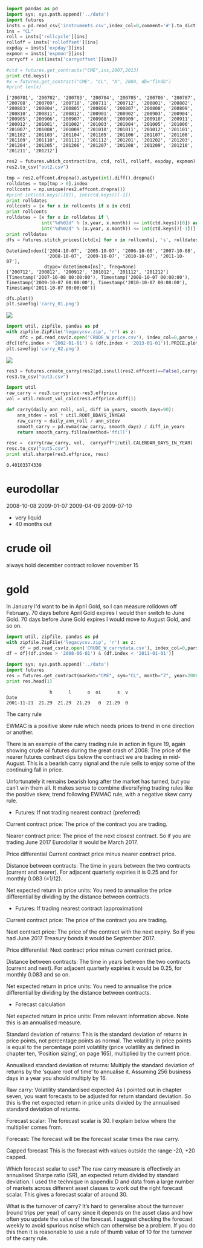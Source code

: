 
```python
import pandas as pd
import sys; sys.path.append('../data')
import futures    
insts = pd.read_csv('instruments.csv',index_col=0,comment='#').to_dict()
ins = "CL"
roll = insts['rollcycle'][ins]
rolloff = insts['rolloffset'][ins]
expday = insts['expday'][ins]
expmon = insts['expmon'][ins]
carryoff = int(insts['carryoffset'][ins])
```

```python
#ctd = futures.get_contracts("CME",ins,2007,2013)
print ctd.keys()
#x = futures.get_contract("CME", "CL", "X", 2004, db="findb")
#print len(x)
```

```text
['200701', '200702', '200703', '200704', '200705', '200706', '200707', '200708', '200709', '200710', '200711', '200712', '200801', '200802', '200803', '200804', '200805', '200806', '200807', '200808', '200809', '200810', '200811', '200812', '200901', '200902', '200903', '200904', '200905', '200906', '200907', '200908', '200909', '200910', '200911', '200912', '201001', '201002', '201003', '201004', '201005', '201006', '201007', '201008', '201009', '201010', '201011', '201012', '201101', '201102', '201103', '201104', '201105', '201106', '201107', '201108', '201109', '201110', '201111', '201112', '201201', '201202', '201203', '201204', '201205', '201206', '201207', '201208', '201209', '201210', '201211', '201212']
```


```python
res2 = futures.which_contract(ins, ctd, roll, rolloff, expday, expmon)
res2.to_csv("out2.csv")
```

```python
tmp = res2.effcont.dropna().astype(int).diff().dropna()
rolldates = tmp[tmp > 0].index
rollconts = np.unique(res2.effcont.dropna())
#print int(ctd.keys()[0]), int(ctd.keys()[-1])
print rolldates
rollconts = [x for x in rollconts if x in ctd]
print rollconts
rolldates = [x for x in rolldates if \
             int("%d%02d" % (x.year, x.month)) >= int(ctd.keys()[0]) and \
             int("%d%02d" % (x.year, x.month)) <= int(ctd.keys()[-1])]
print rolldates
dfs = futures.stitch_prices([ctd[x] for x in rollconts], 's', rolldates)
```

```text
DatetimeIndex(['2004-10-07', '2005-10-07', '2006-10-06', '2007-10-08',
               '2008-10-07', '2009-10-07', '2010-10-07', '2011-10-07'],
              dtype='datetime64[ns]', freq=None)
['200712', '200812', '200912', '201012', '201112', '201212']
[Timestamp('2007-10-08 00:00:00'), Timestamp('2008-10-07 00:00:00'), Timestamp('2009-10-07 00:00:00'), Timestamp('2010-10-07 00:00:00'), Timestamp('2011-10-07 00:00:00')]
```

```python
dfs.plot()
plt.savefig('carry_01.png')
```

![](carry_01.png)

```python
import util, zipfile, pandas as pd
with zipfile.ZipFile('legacycsv.zip', 'r') as z:
     dfc = pd.read_csv(z.open('CRUDE_W_price.csv'), index_col=0,parse_dates=True )
dfc[(dfc.index > '2002-01-01') & (dfc.index < '2013-01-01')].PRICE.plot()
plt.savefig('carry_02.png')
```


![](carry_02.png)








































```python
res3 = futures.create_carry(res2[pd.isnull(res2.effcont)==False],carryoff,ctd)
res3.to_csv("out3.csv")
```


```python
import util
raw_carry = res3.carryprice-res3.effprice
vol = util.robust_vol_calc(res3.effprice.diff())

def carry(daily_ann_roll, vol, diff_in_years, smooth_days=90):
    ann_stdev = vol * util.ROOT_BDAYS_INYEAR
    raw_carry = daily_ann_roll / ann_stdev
    smooth_carry = pd.ewma(raw_carry, smooth_days) / diff_in_years
    return smooth_carry.fillna(method='ffill')

resc =  carry(raw_carry, vol,  carryoff*1/util.CALENDAR_DAYS_IN_YEAR)
resc.to_csv("out5.csv")
print util.sharpe(res3.effprice, resc)
```

```text
0.40103374339
```




eurodollar
===================
2008-10-08
2009-01-07
2009-04-09
2009-07-10

* very liquid
* 40 months out

crude oil
===============
always hold december contract
rollover november 15

gold
========
In January I'd want to be in April Gold, so I can measure rolldown off
February. 70 days before April Gold expires I would then switch to
June Gold. 70 days before June Gold expires I would move to August
Gold, and so on.



```python
import util, zipfile, pandas as pd
with zipfile.ZipFile('legacycsv.zip', 'r') as z:
     df = pd.read_csv(z.open('CRUDE_W_carrydata.csv'), index_col=0,parse_dates=True )
df = df[(df.index > '2008-06-01') & (df.index < '2011-01-01')]
```

```python
import sys; sys.path.append('../data')
import futures
res = futures.get_contract(market="CME", sym="CL", month="Z", year=2008)
print res.head(1)
```

```text
                h      l      o  oi      s  v
Date                                         
2001-11-21  21.29  21.29  21.29   0  21.29  0
```










The carry rule

EWMAC is a positive skew rule which needs prices to trend in one
direction or another.

There is an example of the carry trading rule in action in figure 19,
again showing crude oil futures during the great crash of 2008. The
price of the nearer futures contract dips below the contract we are
trading in mid-August.  This is a bearish carry signal and the rule
sells to enjoy some of the continuing fall in price.

Unfortunately it remains bearish long after the market has turned, but
you can’t win them all. It makes sense to combine diversifying trading
rules like the positive skew, trend following EWMAC rule, with a
negative skew carry rule.

* Futures: If not trading nearest contract (preferred)

Current contract price: The price of the contract you are trading.

Nearer contract price: The price of the next closest contract. So if
you are trading June 2017 Eurodollar it would be March 2017.

Price differential Current contract price minus nearer contract price.

Distance between contracts: The time in years between the two contracts
(current and nearer). For adjacent quarterly expiries it is 0.25 and
for monthly 0.083 (=1/12).

Net expected return in price units: You need to annualise the price
differential by dividing by the distance between contracts.

* Futures: If trading nearest contract (approximation)

Current contract price: The price of the contract you are trading.

Next contract price: The price of the contract with the next expiry. So
if you had June 2017 Treasury bonds it would be September 2017.

Price differential: Next contract price minus current contract price.

Distance between contracts: The time in years between the two contracts
(current and next). For adjacent quarterly expiries it would be 0.25,
for monthly 0.083 and so on.

Net expected return in price units: You need to annualise the price
differential by dividing by the distance between contracts.

* Forecast calculation

Net expected return in price units: From relevant information
above. Note this is an annualised measure.

Standard deviation of returns: This is the standard deviation of
returns in price points, not percentage points as normal. The
volatility in price points is equal to the percentage point volatility
(price volatility as defined in chapter ten, ‘Position sizing’, on
page 165), multiplied by the current price.

Annualised standard deviation of returns: Multiply the standard
deviation of returns by the ‘square root of time’ to annualise
it. Assuming 256 business days in a year you should multiply by 16.

Raw carry: Volatility standardised expected As I pointed out in
chapter seven, you want forecasts to be adjusted for return standard
deviation. So this is the net expected return in price units divided
by the annualised standard deviation of returns.

Forecast scalar: The forecast scalar is 30. I explain below where the
multiplier comes from.

Forecast: The forecast will be the forecast scalar times the raw
carry.

Capped forecast This is the forecast with values outside the range
-20, +20 capped.
 
Which forecast scalar to use?
The raw carry measure is effectively an annualised Sharpe ratio (SR),
an expected return divided by standard deviation. I used the technique
in appendix D and data from a large number of markets across different
asset classes to work out the right forecast scalar. This gives a
forecast scalar of around 30.

What is the turnover of carry?
It’s hard to generalise about the turnover (round trips per year) of
carry since it depends on the asset class and how often you update the
value of the forecast. I suggest checking the forecast weekly to avoid
spurious noise which can otherwise be a problem. If you do this then
it is reasonable to use a rule of thumb value of 10 for the turnover
of the carry rule.
 
 


